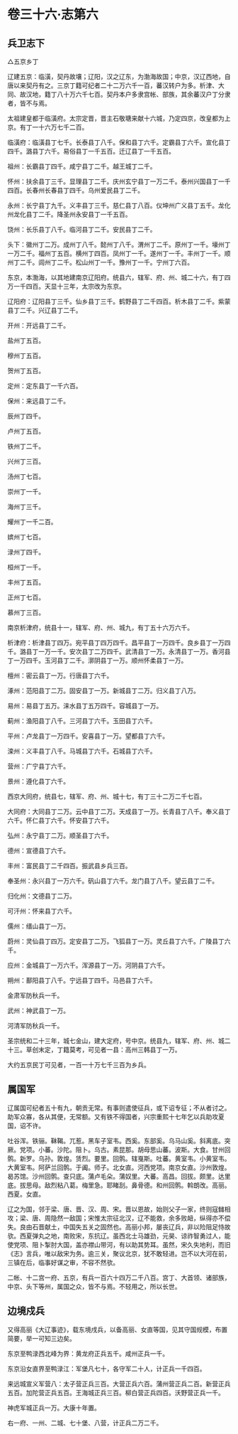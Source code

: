 # 卷三十六·志第六

## 兵卫志下

△五京乡丁

辽建五京：临潢，契丹故壤；辽阳，汉之辽东，为渤海故国；中京，汉辽西地，自唐以来契丹有之。三京丁籍可纪者二十二万六千一百，蕃汉转户为多。析津、大同、故汉地，籍丁八十万六千七百。契丹本户多隶宫帐、部族，其余蕃汉户丁分隶者，皆不与焉。

太祖建皇都于临潢府。太宗定晋，晋主石敬瑭来献十六城，乃定四京，改皇都为上京。有丁一十六万七千二百。

临潢府：临潢县丁七千。长泰县丁八千。保和县丁六千。定霸县丁六千。宣化县丁四千。潞县丁六千。易俗县丁一千五百。迁辽县丁一千五百。

祖州：长霸县丁四千。咸宁县丁二千。越王城丁二千。

怀州：扶余县丁三千。显理县丁二千。庆州玄宁县丁一万二千。泰州兴国县丁一千四百。长春州长春县丁四千。乌州爱民县丁二千。

永州：长宁县丁九千。义丰县丁三千。慈仁县丁八百。仪坤州广义县丁五千。龙化州龙化县丁二千。降圣州永安县丁一千五百。

饶州：长乐县丁八千。临河县丁二千。安民县丁二千。

头下：徽州丁二万。成州丁八千。懿州丁八千。渭州丁二千。原州丁一千。壕州丁一万二千。福州丁五百。横州丁四百。凤州丁一千。遂州丁一千。丰州丁一千。顺州丁二千。闾州丁二千。松山州丁一千。豫州丁一千。宁州丁六百。

东京，本渤海，以其地建南京辽阳府。统县六，辖军、府、州、城二十六，有丁四万一千四百。天显十三年，太宗改为东京。

辽阳府：辽阳县丁三千。仙乡县丁三千。鹤野县丁二千四百。析木县丁二千。紫蒙县丁二千。兴辽县丁二千。

开州：开远县丁二千。

盐州丁五百。

穆州丁五百。

贺州丁五百。

定州：定东县丁一千六百。

保州：来远县丁二千。

辰州丁四千。

卢州丁五百。

铁州丁二千。

兴州丁三百。

汤州丁七百。

崇州丁一千。

海州丁三千。

耀州丁一千二百。

嫔州丁七百。

渌州丁四千。

桓州丁一千。

丰州丁五百。

正州丁七百。

慕州丁三百。

南京析津府，统县十一，辖军、府、州、城九，有丁五十六万六千。

析津府：析津县丁四万。宛平县丁四万四千。昌平县丁一万四千。良乡县丁一万四千。潞县丁一万一千。安次县丁二万四千。武清县丁一万。永清县丁一万。香河县丁一万四千。玉河县丁二千。漷阴县丁一万。顺州怀柔县丁一万。

檀州：密云县丁一万。行唐县丁六千。

涿州：范阳县丁二万。固安县丁一万。新城县丁二万。归义县丁八万。

易州：易县丁五万。涞水县丁五万四千。容城县丁一万。

蓟州：渔阳县丁八千。三河县丁六千。玉田县丁六千。

平州：卢龙县丁一万四千。安喜县丁一万。望都县丁六千。

滦州：义丰县丁八千。马城县丁六千。石城县丁六千。

营州：广宁县丁六千。

景州：遵化县丁六千。

西京大同府，统县七，辖军、府、州、城十七，有丁三十二万二千七百。

大同府：大同县丁二万。云中县丁二万。天成县丁一万。长青县丁八千。奉义县丁六千。怀仁县丁六千。怀安县丁六千。

弘州：永宁县丁二万。顺圣县丁六千。

德州：宣德县丁六千。

丰州：富民县丁二千四百。振武县乡兵三百。

奉圣州：永兴县丁一万六千。矾山县丁六千。龙门县丁八千。望云县丁二千。

归化州：文德县丁二万。

可汗州：怀来县丁六千。

儒州：缙山县丁一万。

蔚州：灵仙县丁四万。定安县丁二万。飞狐县丁一万。灵丘县丁六千。广陵县丁六千。

应州：金城县丁一万六千。浑源县丁一万。河阴县丁六千。

朔州：鄯阳县丁八千。宁远县丁四千。马邑县丁六千。

金肃军防秋兵一千。

武州：神武县丁一万。

河清军防秋兵一千。

圣宗统和二十三年，城七金山，建大定府，号中京。统县九，辖军、府、州、城二十三。草创末定，丁籍莫考，可见者一县：高州三韩县丁一万。

大约五京民丁可见者，一百一十万七千三百为乡兵。

## 属国军

辽属国可纪者五十有九，朝贡无常。有事则遣使征兵，或下诏专征；不从者讨之。助军众寡，各从其便，无常额。又有铁不得国者，兴宗重熙十七年乞以兵助攻夏国，诏不许。

吐谷浑。铁骊。靺鞨。兀惹。黑车子室韦。西奚。东部奚。乌马山奚。斜离底。突厥。党项。小蕃。沙陀。阻卜。乌古。素昆那。胡母思山蕃。波斯。大食。甘州回鹘。新罗。乌孙。敦煌。赁烈。要里。回鹘。辖戛斯。吐蕃。黄室韦。小黄室韦。大黄室韦。阿萨兰回鹘。于阗。师子。北女直。河西党项。南京女直。沙州敦煌。曷苏馆。沙州回鹘。查只底。蒲卢毛朵。蒲奴里。大蕃。高昌。回拔。颇里。达里底。拔思母。敌烈粘八葛。梅里急。耶睹刮。鼻骨德。和州回鹘。斡朗改。高丽。西夏。女直。

辽之为国，邻于梁、唐、晋、汉、周、宋。晋以恩故，始则父子一家，终则寇雠相攻；梁、唐、周隐然一敌国；宋惟太宗征北汉，辽不能救，余多败衄，纵得亦不偿失。良由石晋献土，中国失五关之固然也。高丽小邦，屡丧辽兵，非以险阻足恃故欤。西夏弹丸之地，南败宋，东抗辽。虽西北士马雄劲，元昊、谅祚智勇过人，能使党项、阻卜掣肘大国，盖亦襟山带河，有以助其势耳。虽然，宋久失地利，而旧《志》言兵，唯以敌宋为务。逾三关，聚议北京，犹不敢轻进。岂不以大河在前，三镇在后，临事好谋之审，不容不然欤。

二帐、十二宫一府、五京，有兵一百六十四万二千八百。宫丁、大首领、诸部族，中京、头下等州，属国之众，皆不与焉。不轻用之，所以长世。

## 边境戍兵

又得高丽《大辽事迹》，载东境戌兵，以备高丽、女直等国，见其守国规模，布置简要，举一可知三边矣。

东京至鸭渌西北峰为界：黄龙府正兵五千。咸州正兵一千。

东京沿女直界至鸭渌江：军堡凡七十，各守军二十人，计正兵一千四百。

来远城宣义军营八：太子营正兵三百。大营正兵六百。蒲州营正兵二百。新营正兵五百。加陀营正兵五百。王海城正兵三百。柳白营正兵四百。沃野营正兵一千。

神虎军城正兵一万。大康十年置。

右一府、一州、二城、七十堡、八营，计正兵二万二千。
